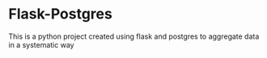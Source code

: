 # Flask-Postgres
This is a python project created using flask and postgres to aggregate data in a systematic way
